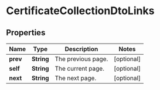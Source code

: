 

# CertificateCollectionDtoLinks

## Properties

| Name | Type | Description | Notes |
| ------------ | ------------- | ------------- | ------------- |
| **prev** | **String** | The previous page. |  [optional] |
| **self** | **String** | The current page. |  [optional] |
| **next** | **String** | The next page. |  [optional] |


